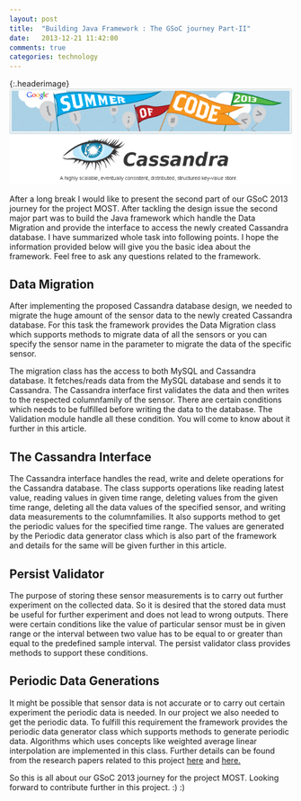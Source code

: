 ```yaml
---
layout: post
title:  "Building Java Framework : The GSoC journey Part-II"
date:   2013-12-21 11:42:00
comments: true
categories: technology
---
```



{:.headerimage}
![Google Summer Of Code 2013](/assets/img/gsoc-journey.png)

After a long break I would like to present the second part of our GSoC 2013 journey for the project MOST. After tackling the design issue the second major part was to build the Java framework which handle the Data Migration and provide the interface to access the newly created Cassandra database. I have summarized whole task into following points. I hope the information provided below will give you the basic idea about the framework. Feel free to ask any questions related to the framework.


Data Migration
----

After implementing the proposed Cassandra database design, we needed to migrate the huge amount of the sensor data to the newly created Cassandra database. For this task the framework provides the Data Migration class which supports methods to migrate data of all the sensors or you can specify the sensor name in the parameter to migrate the data of the specific sensor.

The migration class has the access to both MySQL and Cassandra database. It fetches/reads data from the MySQL database and sends it to Cassandra. The Cassandra interface first validates the data and then writes to the respected columnfamily of the sensor. There are certain conditions which needs to be fulfilled before writing the data to the database. The Validation module handle all these condition. You will come to know about it further in this article.


The Cassandra Interface
----

The Cassandra interface handles the read, write and delete operations for the Cassandra database. The class supports operations like reading latest value, reading values in given time range, deleting values from the given time range, deleting all the data values of the specified sensor, and writing data measurements to the columnfamilies. It also supports method to get the periodic values for the specified time range. The values are generated by the Periodic data generator class which is also part of the framework and details for the same will be given further in this article.


Persist Validator
----

The purpose of storing these sensor measurements is to carry out further experiment on the collected data. So it is desired that the stored data must be useful for further experiment and does not lead to wrong outputs. There were certain conditions like the value of particular sensor must be in given range or the interval between two value has to be equal to or greater than equal to the predefined sample interval. The persist validator class provides methods to support these conditions.

Periodic Data Generations
----

It might be possible that sensor data is not accurate or to carry out certain experiment the periodic data is needed. In our project we also needed to get the periodic data. To fulfill this requirement the framework provides the periodic data generator class which supports methods to generate periodic data. Algorithms which uses concepts like weighted average linear interpolation are implemented in this class. Further details can be found from the research papers related to this project [here](http://most.bpi.tuwien.ac.at/wp-content/uploads/2012/03/most_general_paper.pdf) and [here.](https://lists.oasis-open.org/archives/obix/201304/msg00004/MOST.pdf)

So this is all about our GSoC 2013 journey for the project MOST. Looking forward to contribute further in this project. :) :)